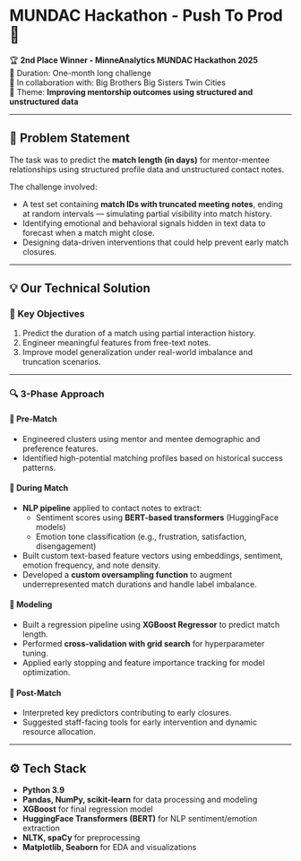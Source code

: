 # MUNDAC Hackathon - Push To Prod 🚀

🏆 **2nd Place Winner - MinneAnalytics MUNDAC Hackathon 2025**  
📅 Duration: One-month long challenge  
🤝 In collaboration with: Big Brothers Big Sisters Twin Cities  
🎯 Theme: **Improving mentorship outcomes using structured and unstructured data**

---

## 🧠 Problem Statement

The task was to predict the **match length (in days)** for mentor-mentee relationships using structured profile data and unstructured contact notes. 

The challenge involved:
- A test set containing **match IDs with truncated meeting notes**, ending at random intervals — simulating partial visibility into match history.
- Identifying emotional and behavioral signals hidden in text data to forecast when a match might close.
- Designing data-driven interventions that could help prevent early match closures.

---

## 💡 Our Technical Solution

### 📌 Key Objectives
1. Predict the duration of a match using partial interaction history.
2. Engineer meaningful features from free-text notes.
3. Improve model generalization under real-world imbalance and truncation scenarios.

---

### 🔍 3-Phase Approach

#### 🔹 Pre-Match
- Engineered clusters using mentor and mentee demographic and preference features.
- Identified high-potential matching profiles based on historical success patterns.

#### 🔹 During Match
- **NLP pipeline** applied to contact notes to extract:
  - Sentiment scores using **BERT-based transformers** (HuggingFace models)
  - Emotion tone classification (e.g., frustration, satisfaction, disengagement)
- Built custom text-based feature vectors using embeddings, sentiment, emotion frequency, and note density.
- Developed a **custom oversampling function** to augment underrepresented match durations and handle label imbalance.

#### 🔹 Modeling
- Built a regression pipeline using **XGBoost Regressor** to predict match length.
- Performed **cross-validation with grid search** for hyperparameter tuning.
- Applied early stopping and feature importance tracking for model optimization.

#### 🔹 Post-Match
- Interpreted key predictors contributing to early closures.
- Suggested staff-facing tools for early intervention and dynamic resource allocation.

---

## ⚙️ Tech Stack

- **Python 3.9**
- **Pandas, NumPy, scikit-learn** for data processing and modeling
- **XGBoost** for final regression model
- **HuggingFace Transformers (BERT)** for NLP sentiment/emotion extraction
- **NLTK, spaCy** for preprocessing
- **Matplotlib, Seaborn** for EDA and visualizations
